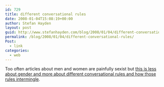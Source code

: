 ```yaml
---
id: 729
title: different conversational rules
date: 2008-01-04T15:08:19+00:00
author: Stefan Hayden
layout: post
guid: http://www.stefanhayden.com/blog/2008/01/04/different-conversational-rules/
permalink: /blog/2008/01/04/different-conversational-rules/
Post:
  - link
categories:
  - web
---
```

Too often articles about men and women are painfully sexist but <a href="http://www.h2limousine.com/women-vs-men.php">this is less about gender and more about different conversational rules and how those rules intermingle</a>.